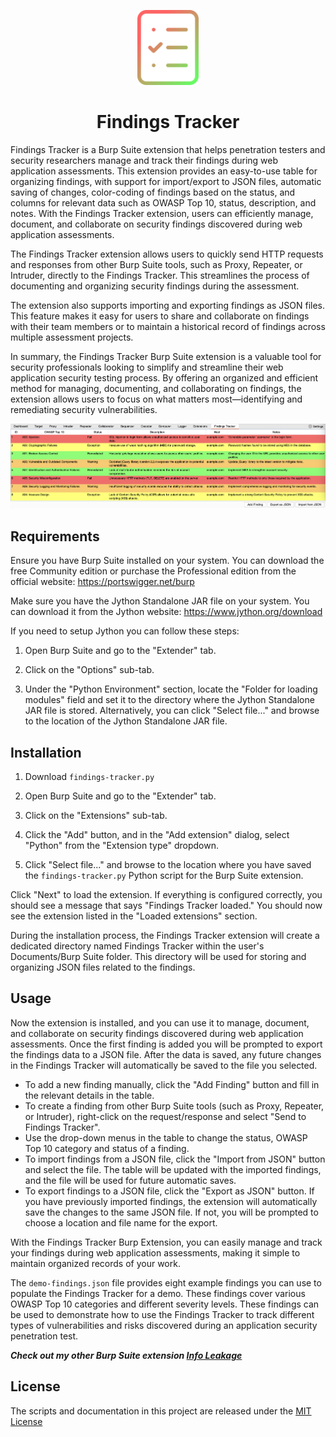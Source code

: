 <p align="center"><img src="images/icon.svg" height="120px" />
<h1 align="center">Findings Tracker</h1></p>

Findings Tracker is a Burp Suite extension that helps penetration testers and security researchers manage and track their findings during web application assessments. This extension provides an easy-to-use table for organizing findings, with support for import/export to JSON files, automatic saving of changes, color-coding of findings based on the status, and columns for relevant data such as OWASP Top 10, status, description, and notes. With the Findings Tracker extension, users can efficiently manage, document, and collaborate on security findings discovered during web application assessments.

The Findings Tracker extension allows users to quickly send HTTP requests and responses from other Burp Suite tools, such as Proxy, Repeater, or Intruder, directly to the Findings Tracker. This streamlines the process of documenting and organizing security findings during the assessment.

The extension also supports importing and exporting findings as JSON files. This feature makes it easy for users to share and collaborate on findings with their team members or to maintain a historical record of findings across multiple assessment projects.

In summary, the Findings Tracker Burp Suite extension is a valuable tool for security professionals looking to simplify and streamline their web application security testing process. By offering an organized and efficient method for managing, documenting, and collaborating on findings, the extension allows users to focus on what matters most—identifying and remediating security vulnerabilities.

![Screenshot](images/screenshot.png)

## Requirements

Ensure you have Burp Suite installed on your system. You can download the free Community edition or purchase the Professional edition from the official website: https://portswigger.net/burp

Make sure you have the Jython Standalone JAR file on your system. You can download it from the Jython website: https://www.jython.org/download

If you need to setup Jython you can follow these steps:
1. Open Burp Suite and go to the "Extender" tab.

2. Click on the "Options" sub-tab.

3. Under the "Python Environment" section, locate the "Folder for loading modules" field and set it to the directory where the Jython Standalone JAR file is stored. Alternatively, you can click "Select file..." and browse to the location of the Jython Standalone JAR file.

## Installation

1. Download ```findings-tracker.py```

2. Open Burp Suite and go to the "Extender" tab.

3. Click on the "Extensions" sub-tab.

4. Click the "Add" button, and in the "Add extension" dialog, select "Python" from the "Extension type" dropdown.

5. Click "Select file..." and browse to the location where you have saved the ```findings-tracker.py``` Python script for the Burp Suite extension.

Click "Next" to load the extension. If everything is configured correctly, you should see a message that says "Findings Tracker loaded." You should now see the extension listed in the "Loaded extensions" section.

During the installation process, the Findings Tracker extension will create a dedicated directory named Findings Tracker within the user's Documents/Burp Suite folder. This directory will be used for storing and organizing JSON files related to the findings.

## Usage

Now the extension is installed, and you can use it to manage, document, and collaborate on security findings discovered during web application assessments. Once the first finding is added you will be prompted to export the findings data to a JSON file. After the data is saved, any future changes in the Findings Tracker will automatically be saved to the file you selected.

- To add a new finding manually, click the "Add Finding" button and fill in the relevant details in the table.
- To create a finding from other Burp Suite tools (such as Proxy, Repeater, or Intruder), right-click on the request/response and select "Send to Findings Tracker".
- Use the drop-down menus in the table to change the status, OWASP Top 10 category and status of a finding.
- To import findings from a JSON file, click the "Import from JSON" button and select the file. The table will be updated with the imported findings, and the file will be used for future automatic saves.
- To export findings to a JSON file, click the "Export as JSON" button. If you have previously imported findings, the extension will automatically save the changes to the same JSON file. If not, you will be prompted to choose a location and file name for the export.

With the Findings Tracker Burp Extension, you can easily manage and track your findings during web application assessments, making it simple to maintain organized records of your work.

The ```demo-findings.json``` file provides eight example findings you can use to populate the Findings Tracker for a demo. These findings cover various OWASP Top 10 categories and different severity levels. These findings can be used to demonstrate how to use the Findings Tracker to track different types of vulnerabilities and risks discovered during an application security penetration test.

***Check out my other Burp Suite extension [Info Leakage](https://github.com/marksowell/Info-Leakage)***

## License
The scripts and documentation in this project are released under the [MIT License](LICENSE)
